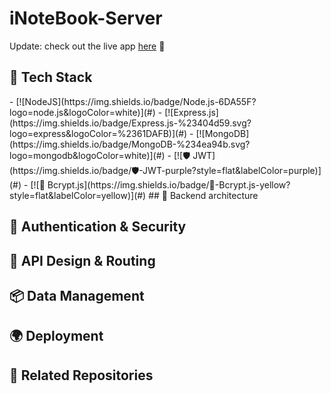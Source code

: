 # iNoteBook-Server
Update: check out the live app [here](https://i-note-book-two.vercel.app) 🚀
<h2>🧰 Tech Stack</h2>
- [![NodeJS](https://img.shields.io/badge/Node.js-6DA55F?logo=node.js&logoColor=white)](#)
- [![Express.js](https://img.shields.io/badge/Express.js-%23404d59.svg?logo=express&logoColor=%2361DAFB)](#)
- [![MongoDB](https://img.shields.io/badge/MongoDB-%234ea94b.svg?logo=mongodb&logoColor=white)](#)
- [![🛡️ JWT](https://img.shields.io/badge/🛡️-JWT-purple?style=flat&labelColor=purple)](#)
- [![🔐 Bcrypt.js](https://img.shields.io/badge/🔐-Bcrypt.js-yellow?style=flat&labelColor=yellow)](#)
## 🧭 Backend architecture

## 🔐 Authentication & Security

## 🧪 API Design & Routing

## 📦 Data Management

## 🌍 Deployment

## 📎 Related Repositories


